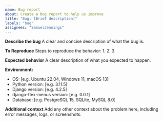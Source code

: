 ```yaml
---
name: Bug report
about: Create a bug report to help us improve
title: "Bug: [Brief description]"
labels: "bug"
assignees: "SamuelJennings"
---
```


**Describe the bug**
A clear and concise description of what the bug is.

**To Reproduce**
Steps to reproduce the behavior:
1.
2.
3.

**Expected behavior**
A clear description of what you expected to happen.

**Environment:**
- OS: [e.g. Ubuntu 22.04, Windows 11, macOS 13]
- Python version: [e.g. 3.11.5]
- Django version: [e.g. 4.2.5]
- django-flex-menus version: [e.g. 0.0.1]
- Database: [e.g. PostgreSQL 15, SQLite, MySQL 8.0]

**Additional context**
Add any other context about the problem here, including error messages, logs, or screenshots.

